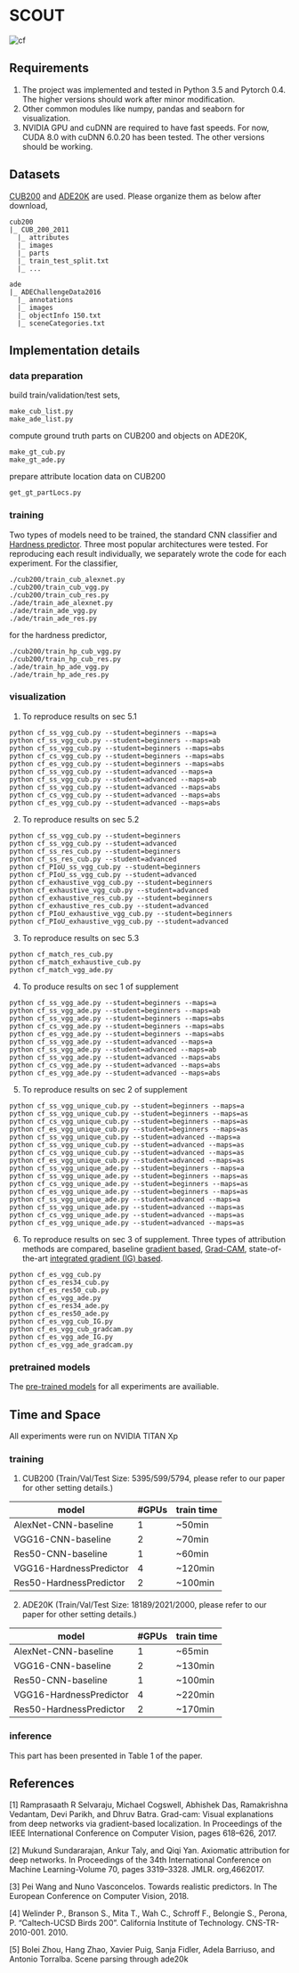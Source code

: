 # SCOUT

![cf](/Figs/cf.png)


## Requirements

1. The project was implemented and tested in Python 3.5 and Pytorch 0.4. The higher versions should work after minor modification.
2. Other common modules like numpy, pandas and seaborn for visualization.
3. NVIDIA GPU and cuDNN are required to have fast speeds. For now, CUDA 8.0 with cuDNN 6.0.20 has been tested. The other versions should be working.


## Datasets

[CUB200](http://www.vision.caltech.edu/visipedia/CUB-200-2011.html) and [ADE20K](http://sceneparsing.csail.mit.edu/) are used. Please organize them as below after download,


```
cub200
|_ CUB_200_2011
  |_ attributes
  |_ images
  |_ parts
  |_ train_test_split.txt
  |_ ...
```

```
ade
|_ ADEChallengeData2016
  |_ annotations
  |_ images
  |_ objectInfo 150.txt
  |_ sceneCategories.txt
```

## Implementation details

### data preparation

build train/validation/test sets,

```
make_cub_list.py
make_ade_list.py
```

compute ground truth parts on CUB200 and objects on ADE20K,

```
make_gt_cub.py
make_gt_ade.py
```

prepare attribute location data on CUB200

```
get_gt_partLocs.py
```

### training

Two types of models need to be trained, the standard CNN classifier and [Hardness predictor](http://openaccess.thecvf.com/content_ECCV_2018/html/Pei_Wang_Towards_Realistic_Predictors_ECCV_2018_paper.html). Three most popular architectures were tested. For reproducing each result individually, we separately wrote the code for each experiment. For the classifier,
```
./cub200/train_cub_alexnet.py
./cub200/train_cub_vgg.py
./cub200/train_cub_res.py
./ade/train_ade_alexnet.py
./ade/train_ade_vgg.py
./ade/train_ade_res.py
```
for the hardness predictor,
```
./cub200/train_hp_cub_vgg.py
./cub200/train_hp_cub_res.py
./ade/train_hp_ade_vgg.py
./ade/train_hp_ade_res.py
```

### visualization

1. To reproduce results on sec 5.1
```
python cf_ss_vgg_cub.py --student=beginners --maps=a
python cf_ss_vgg_cub.py --student=beginners --maps=ab
python cf_ss_vgg_cub.py --student=beginners --maps=abs
python cf_cs_vgg_cub.py --student=beginners --maps=abs
python cf_es_vgg_cub.py --student=beginners --maps=abs
python cf_ss_vgg_cub.py --student=advanced --maps=a
python cf_ss_vgg_cub.py --student=advanced --maps=ab
python cf_ss_vgg_cub.py --student=advanced --maps=abs
python cf_cs_vgg_cub.py --student=advanced --maps=abs
python cf_es_vgg_cub.py --student=advanced --maps=abs
```

2. To reproduce results on sec 5.2
```
python cf_ss_vgg_cub.py --student=beginners
python cf_ss_vgg_cub.py --student=advanced
python cf_ss_res_cub.py --student=beginners
python cf_ss_res_cub.py --student=advanced
python cf_PIoU_ss_vgg_cub.py --student=beginners
python cf_PIoU_ss_vgg_cub.py --student=advanced
python cf_exhaustive_vgg_cub.py --student=beginners
python cf_exhaustive_vgg_cub.py --student=advanced
python cf_exhaustive_res_cub.py --student=beginners
python cf_exhaustive_res_cub.py --student=advanced
python cf_PIoU_exhaustive_vgg_cub.py --student=beginners
python cf_PIoU_exhaustive_vgg_cub.py --student=advanced
```

3. To reproduce results on sec 5.3
```
python cf_match_res_cub.py
python cf_match_exhaustive_cub.py
python cf_match_vgg_ade.py
```

4. To produce results on sec 1 of supplement
```
python cf_ss_vgg_ade.py --student=beginners --maps=a
python cf_ss_vgg_ade.py --student=beginners --maps=ab
python cf_ss_vgg_ade.py --student=beginners --maps=abs
python cf_cs_vgg_ade.py --student=beginners --maps=abs
python cf_es_vgg_ade.py --student=beginners --maps=abs
python cf_ss_vgg_ade.py --student=advanced --maps=a
python cf_ss_vgg_ade.py --student=advanced --maps=ab
python cf_ss_vgg_ade.py --student=advanced --maps=abs
python cf_cs_vgg_ade.py --student=advanced --maps=abs
python cf_es_vgg_ade.py --student=advanced --maps=abs
```

5. To reproduce results on sec 2 of supplement
```
python cf_ss_vgg_unique_cub.py --student=beginners --maps=a
python cf_ss_vgg_unique_cub.py --student=beginners --maps=as
python cf_cs_vgg_unique_cub.py --student=beginners --maps=as
python cf_es_vgg_unique_cub.py --student=beginners --maps=as
python cf_ss_vgg_unique_cub.py --student=advanced --maps=a
python cf_ss_vgg_unique_cub.py --student=advanced --maps=as
python cf_cs_vgg_unique_cub.py --student=advanced --maps=as
python cf_es_vgg_unique_cub.py --student=advanced --maps=as
python cf_ss_vgg_unique_ade.py --student=beginners --maps=a
python cf_ss_vgg_unique_ade.py --student=beginners --maps=as
python cf_cs_vgg_unique_ade.py --student=beginners --maps=as
python cf_es_vgg_unique_ade.py --student=beginners --maps=as
python cf_ss_vgg_unique_ade.py --student=advanced --maps=a
python cf_ss_vgg_unique_ade.py --student=advanced --maps=as
python cf_cs_vgg_unique_ade.py --student=advanced --maps=as
python cf_es_vgg_unique_ade.py --student=advanced --maps=as
```

6. To reproduce results on sec 3 of supplement. Three types of attribution methods are compared, baseline [gradient based](https://arxiv.org/abs/1312.6034), [Grad-CAM](https://ieeexplore.ieee.org/document/8237336), state-of-the-art [integrated gradient (IG) based](https://dl.acm.org/citation.cfm?id=3306024).
```
python cf_es_vgg_cub.py
python cf_es_res34_cub.py
python cf_es_res50_cub.py
python cf_es_vgg_ade.py
python cf_es_res34_ade.py
python cf_es_res50_ade.py
python cf_es_vgg_cub_IG.py
python cf_es_vgg_cub_gradcam.py
python cf_es_vgg_ade_IG.py
python cf_es_vgg_ade_gradcam.py
```


### pretrained models

The [pre-trained models](https://drive.google.com/drive/folders/1fh1HMqjrFFctkTgjYvylEiUhEQP3aZOg?usp=sharing) for all experiments are availiable.




## Time and Space

All experiments were run on NVIDIA TITAN Xp 

### training

1. CUB200 (Train/Val/Test Size: 5395/599/5794, please refer to our paper for other setting details.)


model     | #GPUs | train time |
---------|--------|-----|
AlexNet-CNN-baseline     | 1 | ~50min    | 
VGG16-CNN-baseline     | 2 | ~70min    |
Res50-CNN-baseline     | 1 | ~60min    | 
VGG16-HardnessPredictor     | 4 | ~120min   |
Res50-HardnessPredictor     | 2 | ~100min    |

2. ADE20K (Train/Val/Test Size: 18189/2021/2000, please refer to our paper for other setting details.)


model     | #GPUs | train time |
---------|--------|-----|
AlexNet-CNN-baseline     | 1 | ~65min    | 
VGG16-CNN-baseline     | 2 | ~130min    |
Res50-CNN-baseline     | 1 | ~100min    |
VGG16-HardnessPredictor     | 4 | ~220min   |
Res50-HardnessPredictor     | 2 | ~170min    |

### inference

This part has been presented in Table 1 of the paper.



## References

[1] Ramprasaath R Selvaraju, Michael Cogswell, Abhishek Das, Ramakrishna Vedantam, Devi Parikh, and Dhruv Batra.  Grad-cam:  Visual explanations from deep networks via gradient-based localization.  In Proceedings of the IEEE International Conference on Computer Vision, pages 618–626, 2017.

[2] Mukund Sundararajan, Ankur Taly, and Qiqi Yan. Axiomatic attribution for deep networks. In Proceedings of the 34th International Conference on Machine Learning-Volume 70, pages 3319–3328. JMLR. org,4662017.

[3] Pei Wang and Nuno Vasconcelos. Towards realistic predictors. In The European Conference on Computer Vision, 2018.

[4] Welinder P., Branson S., Mita T., Wah C., Schroff F., Belongie S., Perona, P. “Caltech-UCSD Birds 200”. California Institute of Technology. CNS-TR-2010-001. 2010.

[5] Bolei  Zhou,  Hang  Zhao,  Xavier  Puig,  Sanja  Fidler,  Adela  Barriuso,  and  Antonio  Torralba.   Scene parsing through ade20k
